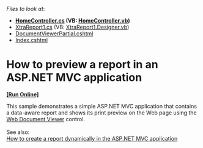 <!-- default file list -->
*Files to look at*:

* **[HomeController.cs](./CS/DevExpressMvcApplication1/Controllers/HomeController.cs) (VB: [HomeController.vb](./VB/DevExpressMvcApplication1/Controllers/HomeController.vb))**
* [XtraReport1.cs](./CS/DevExpressMvcApplication1/Reports/XtraReport1.cs) (VB: [XtraReport1.Designer.vb](./VB/DevExpressMvcApplication1/Reports/XtraReport1.Designer.vb))
* [DocumentViewerPartial.cshtml](./CS/DevExpressMvcApplication1/Views/Home/DocumentViewerPartial.cshtml)
* [Index.cshtml](./CS/DevExpressMvcApplication1/Views/Home/Index.cshtml)
<!-- default file list end -->
# How to preview a report in an ASP.NET MVC application
<!-- run online -->
**[[Run Online]](https://codecentral.devexpress.com/e3248/)**
<!-- run online end -->


<p>This sample demonstrates a simple ASP.NET MVC application that contains a data-aware report and shows its print preview on the Web page using the <a href="https://documentation.devexpress.com/#AspNet/CustomDocument114491">Web Document Viewer</a> control.<br><br>See also:<br><a href="https://www.devexpress.com/Support/Center/p/E4714">How to create a report dynamically in the ASP.NET MVC application</a></p>

<br/>


